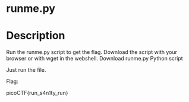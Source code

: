 # runme.py

# Description
Run the runme.py script to get the flag. Download the script with your browser or with wget in the webshell.
Download runme.py Python script

Just run the file.

Flag:

picoCTF{run_s4n1ty_run}
